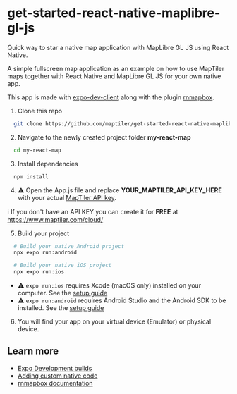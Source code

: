 # get-started-react-native-maplibre-gl-js
Quick way to star a native map application with MapLibre GL JS using React Native.

A simple fullscreen map application as an example on how to use MapTiler maps together with React Native and MapLibre GL JS for your own native app.

This app is made with [expo-dev-client](https://docs.expo.dev/development/getting-started/#installing--expo-dev-client--in-your-project) along with the plugin
[rnmapbox](https://github.com/rnmapbox/maps/blob/main/plugin/install.md).

1. Clone this repo
  ```sh
    git clone https://github.com/maptiler/get-started-react-native-maplibre-gl-js.git my-react-map
  ```

2. Navigate to the newly created project folder **my-react-map**
  ```sh
    cd my-react-map
  ```

3. Install dependencies
  ```sh
    npm install
  ```

4. :warning: Open the App.js file and replace **YOUR_MAPTILER_API_KEY_HERE** with your actual [MapTiler API key](https://cloud.maptiler.com/account/keys/).

  :information_source: If you don't have an API KEY you can create it for **FREE** at https://www.maptiler.com/cloud/

5. Build your project
  ```sh
    # Build your native Android project 
    npx expo run:android

    # Build your native iOS project
    npx expo run:ios
  ```

  * :warning: `expo run:ios` requires Xcode (macOS only) installed on your computer. See the [setup guide](https://reactnative.dev/docs/environment-setup)
  * :warning: `expo run:android` requires Android Studio and the Android SDK to be installed. See the [setup guide](https://reactnative.dev/docs/environment-setup)

6. You will find your app on your virtual device (Emulator) or physical device.

## Learn more

* [Expo Development builds](https://docs.expo.dev/development/getting-started/#installing--expo-dev-client--in-your-project)
* [Adding custom native code](https://docs.expo.dev/workflow/customizing/#generate-native-projects-with-prebuild)
* [rnmapbox documentation](https://github.com/rnmapbox/maps)